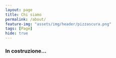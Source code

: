 ```yaml
---
layout: page
title: Chi siamo
permalink: /about/
feature-img: "assets/img/header/pizzascura.png"
tags: [Page]
hide: true
---
```


### In costruzione...